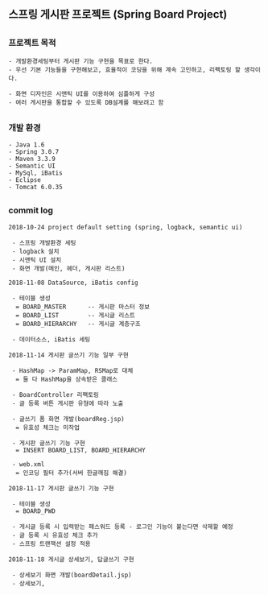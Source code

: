 ## 스프링 게시판 프로젝트 (Spring Board Project)
##
### 프로젝트 목적

<pre><code>- 개발환경세팅부터 게시판 기능 구현을 목표로 한다.
- 우선 기본 기능들을 구현해보고, 효율적이 코딩을 위해 계속 고민하고, 리펙토링 할 생각이다.

- 화면 디자인은 시맨틱 UI를 이용하여 심플하게 구성
- 여러 게시판을 통합할 수 있도록 DB설계를 해보려고 함
</code></pre>
##
### 개발 환경

<pre><code>- Java 1.6
- Spring 3.0.7
- Maven 3.3.9
- Semantic UI
- MySql, iBatis
- Eclipse
- Tomcat 6.0.35
</code></pre>
##
### commit log

<pre><code>2018-10-24 project default setting (spring, logback, semantic ui)

 - 스프링 개발환경 세팅
 - logback 설치
 - 시맨틱 UI 설치
 - 화면 개발(메인, 헤더, 게시판 리스트)
 
2018-11-08 DataSource, iBatis config

 - 테이블 생성
  = BOARD_MASTER      -- 게시판 마스터 정보
  = BOARD_LIST        -- 게시글 리스트
  = BOARD_HIERARCHY   -- 게시글 계층구조
 
 - 데이터소스, iBatis 세팅
 
2018-11-14 게시판 글쓰기 기능 일부 구현

 - HashMap -> ParamMap, RSMap로 대체
  = 둘 다 HashMap을 상속받은 클래스
 
 - BoardController 리팩토링
 - 글 등록 버튼 게시판 유형에 따라 노출
 
 - 글쓰기 폼 화면 개발(boardReg.jsp)
  = 유효성 체크는 미작업

 - 게시판 글쓰기 기능 구현
  = INSERT BOARD_LIST, BOARD_HIERARCHY
 
 - web.xml
  = 인코딩 필터 추가(서버 한글깨짐 해결)
  
2018-11-17 게시판 글쓰기 기능 구현

 - 테이블 생성
  = BOARD_PWD
  
 - 게시글 등록 시 입력받는 패스워드 등록 - 로그인 기능이 붙는다면 삭제할 예정
 - 글 등록 시 유효성 체크 추가
 - 스프링 트랜잭션 설정 적용

2018-11-18 게시글 상세보기, 답글쓰기 구현

 - 상세보기 화면 개발(boardDetail.jsp)
 - 상세보기, 
</code></pre>
